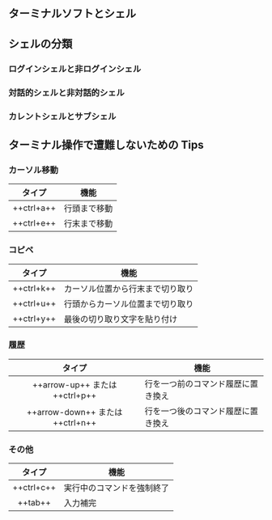 ## ターミナルソフトとシェル

## シェルの分類

### ログインシェルと非ログインシェル

### 対話的シェルと非対話的シェル

### カレントシェルとサブシェル

## ターミナル操作で遭難しないための Tips

### カーソル移動

| タイプ | 機能 |
| :-: | --- |
| ++ctrl+a++ | 行頭まで移動 |
| ++ctrl+e++ | 行末まで移動 |

### コピペ

| タイプ | 機能 |
| :-: | --- |
| ++ctrl+k++ | カーソル位置から行末まで切り取り |
| ++ctrl+u++ | 行頭からカーソル位置まで切り取り |
| ++ctrl+y++ | 最後の切り取り文字を貼り付け |

### 履歴

| タイプ | 機能 |
| :-: | --- |
| ++arrow-up++ または ++ctrl+p++ | 行を一つ前のコマンド履歴に置き換え |
| ++arrow-down++ または ++ctrl+n++ | 行を一つ後のコマンド履歴に置き換え |

### その他

| タイプ | 機能 |
| :-: | --- |
| ++ctrl+c++ | 実行中のコマンドを強制終了 |
| ++tab++ | 入力補完 |
